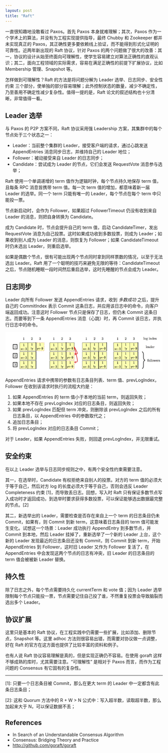 ```yaml
---
layout: post
title: "Raft"
---
```



一直很知趣地没敢看过 Paxos。首先 Paxos 本身就难理解；其次，Paxos 作为一个学术上的算法，并没有为工程实现提供指导，最终 Chubby 和 Zookeeper 都并未实现真正的 Paxos，其正确性更多要依赖线上验证，而不能得到形式化证明的可靠性。近两年新出现的 Raft 协议，针对 Paxos 的两个问题做了很大的改善：其一，协议的设计从始至终面向可理解性，使学生容易建立对算法正确性的直观认识；其二，面向工程领域的实际需求，容易在满足正确性的前提下扩展协议，比如 Membership 管理、Snapshot 等。

怎样做到可理解性？Raft 的方法是将问题分解为 Leader 选举、日志同步、安全性约束 三个部分，使单独的部分容易理解；此外控制状态的数量，减少不确定性，乃至善用不确定性减少复杂性。值得一提的是，Raft 论文的叙述结构也十分清晰，非常值得一看。

Leader 选举
-----------

与 Paxos 的 P2P 方案不同，Raft 协议采用强 Leadership 方案，其集群中的每个节点处于三个状态之一：

- Leader：当前整个集群的 Leader，接受客户端的请求，通过心跳发送 AppendEntries 消息同步日志，并维持自己的 Leader 地位；
- Follower：被动接受来自 Leader 的日志同步；
- Candidate：尝试成为 Leader 的节点，它们会发送 RequestVote 消息参与选举；

Raft 使用一个单调递增的 term 值作为逻辑时钟，每个节点持久地保存 term 值，且每条 RPC 消息皆携带 term 值。每一次 term 值的增加，都意味着新一届 Leader 的选举。同一个 term 只能有唯一的 Leader，每个节点在每个 term 中只能投一票。

节点新启动时，会作为 Follower，如果超过 FollowerTimeout 仍没有收到来自 Leader 的消息，则把自身转换为 Candidate。

成为 Candidate 时，节点会提升自己的 term 值，启动 CandidateTimer，发出 RequestVote 消息为自己投票。这时如果成功收到多数投票，则成为 Leader；如果收到别人成为 Leader 的消息，则恢复为 Follower；如果 CandidateTimeout 时仍未选出 Leader，则重启选举。

如果是偶数个节点，很有可能出现两个节点同时拿到同样票数的情况，以至于无法选出 Leader。Raft 用了一个聪明的技巧来避免无限的等待：CandidateTimeout 之后，节点随机睡眠一段时间然后重启选举，这时先睡醒的节点会成为 Leader。

日志同步
-------

Leader 向所有 Follower 发送 AppendEntries 请求，收到 *多数成功* 之后，提升自己的 CommitIndex 表示 Commit 这条日志，并应用该日志中的命令，向客户端返回成功。注意这时 Follower 节点只是保存了日志，但仍未 Commit 这条日志。而要等到下一条 AppendEntries 消息（心跳）时，再 Commit 该日志，并执行日志中的命令。

![](/images/log-replication.jpg)

AppendEntries 请求中携带的参数有日志条目列表、term 值、prevLogIndex，Follower 在收到该请求时执行的流程大约是：

1. 如果 AppendEntries 的 term 值小于本地的当前 term，则返回失败；
2. 如果本地不存在 prevLogIndex 对应的日志条目，则返回失败；
3. 如果 prevLogIndex 匹配但 term 冲突，则删除该 prevLogIndex 之后的所有日志条目，以 AppendEntries 中的参数取代之；
4. 追加日志条目；
5. 将 prevLogIndex 对应的日志条目 Commit；

对于 Leader，如果 AppendEntries 失败，则回退 prevLogIndex，并无限重试。

安全约束
-------

在以上 Leader 选举与日志同步规则之中，有两个安全性约束需要注意。

其一，在选举时，Candidate 有权拒绝来自别人的投票。对方的 term 值的必须大于等于自己，然后对方 log 的长度必须大于等于自己，否则会违反 Leader Completeness 约束 [1]，而导致丢日志。回想，写入时 Raft 只有保证多数节点写入成功时才返回成功，到选举时要求获得多数投票，可以保证能够选出数据最完整的节点。[2]

其二，新选举出的 Leader，需要检查是否存在来自上一个 term 的日志条目仍未 Commit，如果有，则 Commit 到新 term，这意味着日志条目的 term 值可能发生变化。试想这一个场景：Leader 成功执行 AppendEntry 到多数节点，并 Commit 到本地，然后 Leader 挂掉了，重新选举了一个新的 Leader 上台，这个新的 Leader 发现最近的日志条目还没有 Commit，则 Commit 到新 term，开始 AppendEntries 到 Follower，这时旧 Leader 又作为 Follower 复活了，在 AppendEntries 中会发现这两个节点的日志有冲突，旧 Leader 的日志条目的 term 值会被被新 Leader 替换。

持久性
------

除了日志之外，每个节点需要持久化 currentTerm 和 vote 值；因为 Leader 选举限制每个节点只能投一票，节点需要记住自己投了谁，不然重复投票会导致脑裂而选出多个 Leader。

协议扩展
-------

这里只是基本的 Raft 协议，在工程实践中仍需要一些扩展，比如添加、删除节点，Snapshot 等。这里 adhoc 方法则很容易出错，而需要对协议做一点调整，好在 Raft 的官方在这方面也提供了比较丰富的资料和例子。

也有人说 Raft 协议容易理解是真的，但是实现正确仍不容易。在使用 goraft 这样不够成熟的库时，尤其需要注意。“可理解性” 是相对于 Paxos 而言，而作为工程问题的 Consensus 有它固有的复杂性。

-------

[1]: 只要一个日志条目被 Commit，那么在更大 term 的 Leader 中一定都含有此条日志条目；

[2]: 这和 Quorum 方法中的 R + W > N 公式中：写入超半数，读取超半数，那么加起来大于 N，可以保证数据不丢；

References
----------

- In Search of an Understandable Consensus Algorithm
- Consensus: Bridging Theory and Practice
- http://github.com/goraft/goraft

